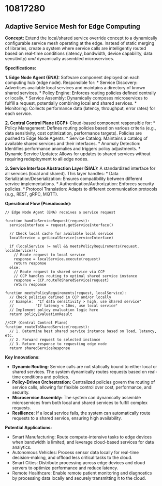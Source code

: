 # 10817280

## Adaptive Service Mesh for Edge Computing

**Concept:** Extend the local/shared service override concept to a dynamically configurable service mesh operating at the edge. Instead of static merging of libraries, create a system where service calls are intelligently routed based on real-time conditions (latency, bandwidth, device capability, data sensitivity) *and* dynamically assembled microservices.

**Specifications:**

**1. Edge Node Agent (ENA):** Software component deployed on each computing hub (edge node). Responsible for:
    *   Service Discovery:  Advertises available local services and maintains a directory of known shared services.
    *   Policy Engine:  Enforces routing policies defined centrally or locally.
    *   Service Assembly:  Dynamically composes microservices to fulfill a request, potentially combining local and shared services.
    *   Monitoring: Collects performance data (latency, throughput, error rates) for each service.

**2. Central Control Plane (CCP):**  Cloud-based component responsible for:
    *   Policy Management: Defines routing policies based on various criteria (e.g., data sensitivity, cost optimization, performance targets). Policies are pushed to Edge Node Agents.
    *   Service Catalog: Maintains a catalog of available shared services and their interfaces.
    *   Anomaly Detection:  Identifies performance anomalies and triggers policy adjustments.
    *   Dynamic Service Updates: Allows for updates to shared services without requiring redeployment to all edge nodes.

**3. Service Interface Abstraction Layer (SIAL):** A standardized interface for all services (local and shared). This layer handles:
    *   Data Serialization/Deserialization: Ensures compatibility between different service implementations.
    *   Authentication/Authorization: Enforces security policies.
    *   Protocol Translation: Adapts to different communication protocols (e.g., REST, gRPC, MQTT).

**Operational Flow (Pseudocode):**

```
// Edge Node Agent (ENA) receives a service request

function handleServiceRequest(request):
  serviceInterface = request.getServiceInterface()
  
  // Check local cache for available local service
  localService = getLocalService(serviceInterface)

  if (localService != null && meetsPolicyRequirements(request, localService)):
    // Route request to local service
    response = localService.execute(request)
    return response
  else:
    // Route request to shared service via CCP
    // CCP handles routing to optimal shared service instance
    response = CCP.routeToSharedService(request)
    return response
  
function meetsPolicyRequirements(request, localService):
  // Check policies defined in CCP and/or locally
  // Example:  "If data sensitivity > high, use shared service"
  //          "If latency < 10ms, use local service"
  // Implement policy evaluation logic here
  return policyEvaluationResult

//CCP (Central Control Plane)
function routeToSharedService(request):
  // 1. Determine best shared service instance based on load, latency, etc.
  // 2. Forward request to selected instance
  // 3. Return response to requesting edge node
  return sharedServiceResponse
```

**Key Innovations:**

*   **Dynamic Routing:** Service calls are not statically bound to either local or shared services. The system dynamically routes requests based on real-time conditions and policies.
*   **Policy-Driven Orchestration:**  Centralized policies govern the routing of service calls, allowing for flexible control over cost, performance, and security.
*   **Microservice Assembly:**  The system can dynamically assemble microservices from both local and shared services to fulfill complex requests.
*   **Resilience:**  If a local service fails, the system can automatically route requests to a shared service, ensuring high availability.

**Potential Applications:**

*   Smart Manufacturing: Route compute-intensive tasks to edge devices when bandwidth is limited, and leverage cloud-based services for data analytics.
*   Autonomous Vehicles:  Process sensor data locally for real-time decision-making, and offload less critical tasks to the cloud.
*   Smart Cities:  Distribute processing across edge devices and cloud servers to optimize performance and reduce latency.
*   Remote Healthcare: Enable remote patient monitoring and diagnostics by processing data locally and securely transmitting it to the cloud.